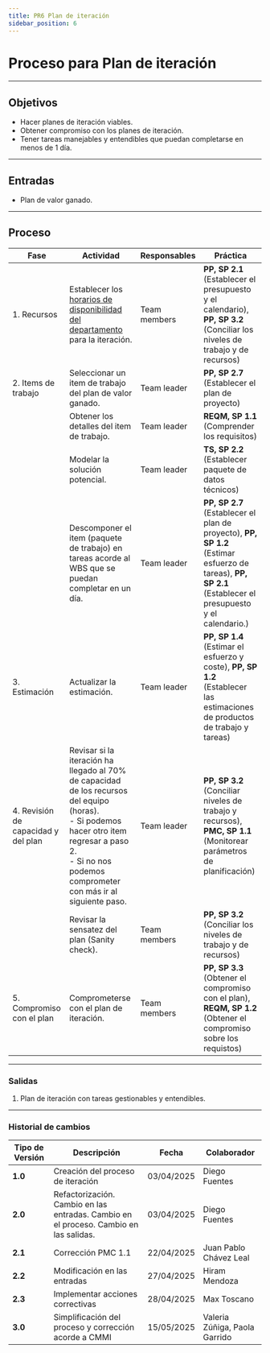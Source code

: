 ```yaml
---
title: PR6 Plan de iteración
sidebar_position: 6
---
```


# Proceso para Plan de iteración

---

## Objetivos

- Hacer planes de iteración viables.
- Obtener compromiso con los planes de iteración.
- Tener tareas manejables y entendibles que puedan completarse en menos de 1 día.

---

## Entradas

- Plan de valor ganado.

---

## Proceso

| Fase                                | Actividad                                                                                                                                                                                                           | Responsables | Práctica                                                                                                                    |
| ----------------------------------- | ------------------------------------------------------------------------------------------------------------------------------------------------------------------------------------------------------------------- | ------------ | --------------------------------------------------------------------------------------------------------------------------- |
| 1. Recursos                         | Establecer los [horarios de disponibilidad del departamento](https://docs.google.com/spreadsheets/d/1s2sbsnxEtDKamKHRqQY08sVHEri6Mdv6VrKuplxs70I/edit?usp=sharing) para la iteración.                               | Team members | **PP, SP 2.1** (Establecer el presupuesto y el calendario), **PP, SP 3.2** (Conciliar los niveles de trabajo y de recursos) |
| 2. Items de trabajo                 | Seleccionar un item de trabajo del plan de valor ganado.                                                                                                                                                            | Team leader  | **PP, SP 2.7** (Establecer el plan de proyecto)                                                                             |
|                                     | Obtener los detalles del item de trabajo.                                                                                                                                                                           | Team leader  | **REQM, SP 1.1** (Comprender los requisitos)                                                                                |
|                                     | Modelar la solución potencial.                                                                                                                                                                                      | Team leader  | **TS, SP 2.2** (Establecer paquete de datos técnicos)                                                                       |
|                                     | Descomponer el item (paquete de trabajo) en tareas acorde al WBS que se puedan completar en un día.                                                                                                                 | Team leader  | **PP, SP 2.7** (Establecer el plan de proyecto), **PP, SP 1.2** (Estimar esfuerzo de tareas), **PP, SP 2.1** (Establecer el presupuesto y el calendario.)                                 |
| 3. Estimación                       | Actualizar la estimación.                                                                                                                                                                                           | Team leader  | **PP, SP 1.4** (Estimar el esfuerzo y coste), **PP, SP 1.2** (Establecer las estimaciones de productos de trabajo y tareas) |
| 4. Revisión de capacidad y del plan | Revisar si la iteración ha llegado al 70% de capacidad de los recursos del equipo (horas). <br/> - Si podemos hacer otro item regresar a paso 2. <br/>- Si no nos podemos comprometer con más ir al siguiente paso. | Team leader  | **PP, SP 3.2** (Conciliar niveles de trabajo y recursos), **PMC, SP 1.1** (Monitorear parámetros de planificación)          |
|                                     | Revisar la sensatez del plan (Sanity check).                                                                                                                                                                        | Team members | **PP, SP 3.2** (Conciliar los niveles de trabajo y de recursos)                                                             |
| 5. Compromiso con el plan           | Comprometerse con el plan de iteración.                                                                                                                                                                             | Team members | **PP, SP 3.3** (Obtener el compromiso con el plan), **REQM, SP 1.2** (Obtener el compromiso sobre los requistos)            |

---

### Salidas

1. Plan de iteración con tareas gestionables y entendibles.

---

### Historial de cambios

| **Tipo de Versión** | **Descripción**                                                                       | **Fecha**  | **Colaborador**               |
| ------------------- | ------------------------------------------------------------------------------------- | ---------- | ----------------------------- |
| **1.0**             | Creación del proceso de iteración                                                     | 03/04/2025 | Diego Fuentes                 |
| **2.0**             | Refactorización. Cambio en las entradas. Cambio en el proceso. Cambio en las salidas. | 03/04/2025 | Diego Fuentes                 |
| **2.1**             | Corrección PMC 1.1                                                                    | 22/04/2025 | Juan Pablo Chávez Leal        |
| **2.2**             | Modificación en las entradas                                                          | 27/04/2025 | Hiram Mendoza                 |
| **2.3**             | Implementar acciones correctivas                                                      | 28/04/2025 | Max Toscano                   |
| **3.0**             | Simplificación del proceso y corrección acorde a CMMI                                 | 15/05/2025 | Valeria Zúñiga, Paola Garrido |
